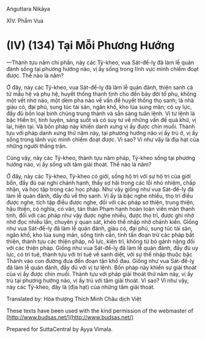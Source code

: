 Aṅguttara Nikāya

XIV. Phẩm Vua

# (IV) (134) Tại Mỗi Phương Hướng

—Thành tựu năm chi phần, này các Tỷ-kheo, vua Sát-đế-lỵ đã làm lễ quán đảnh sống tại phương hướng nào, vị ấy sống trong lĩnh vực mình chiếm đoạt được. Thế nào là năm?

Ở đây, này các Tỷ-kheo, vua Sát-đế-lỵ đã làm lễ quán đảnh, thiện sanh cả từ mẫu hệ và phụ hệ, huyết thống thanh tịnh cho đến bảy đời tổ phụ, không một vết nhơ nào, một dèm pha nào về vấn đề huyết thống thọ sanh; là nhà giàu có, đại phú, sung túc tài sản, ngân khố, kho lúa sung mãn; có uy lực, đầy đủ bốn loại binh chủng trung thành và sẵn sàng tuân lệnh. Vị tư lệnh là bậc Hiền trí, tinh luyện, sáng suốt và có suy tư về những vấn đề quá khứ, vị lai, hiện tại. Và bốn pháp này khiến danh xưng vị ấy được chín muồi. Thành tựu với pháp danh xưng thứ năm này, tại phương hướng nào vị ấy trú ở, vị ấy sống trong lãnh vực mình chiếm đoạt được. Vì sao? Vì như vậy là địa hạt của những người thắng trận.

Cũng vậy, này các Tỷ-kheo, thành tựu năm pháp, Tỷ-kheo sống tại phương hướng nào, vị ấy sống với tâm giải thoát. Thế nào là năm?

Ở đây, này các Tỷ-kheo, Tỷ-kheo có giới, sống hộ trì với sự hộ trì của giới bổn, đầy đủ oai nghi chánh hạnh, thấy sợ hãi trong các lỗi nhỏ nhiệm, chấp nhận, và học tập trong các học pháp. Như vậy giống như vua Sát-đế-lỵ đã làm lễ quán đảnh, đầy đủ về thọ sanh. Vị ấy là bậc nghe nhiều, thọ trì điều được nghe, tích tập điều được nghe, đối với các pháp sơ thiện, trung thiện, hậu thiện, có nghĩa, có văn, tán thán Phạm hạnh hoàn toàn viên mãn thanh tịnh, đối với các pháp như vậy được nghe nhiều, được thọ trì, được ghi nhớ nhờ đọc nhiều lần, chuyên ý quan sát, khéo thể nhập nhờ chánh kiến. Giống như vua Sát-đế-lỵ đã làm lễ quán đảnh, giàu có, đại phú, sung túc tài sản, ngân khố, kho lúa sung mãn, sống tinh cần, tinh tấn đoạn trừ các pháp bất thiện, thành tựu các thiện pháp, nỗ lực, kiên trì, không từ bỏ gánh nặng đối với các thiện pháp. Giống như vua Sát-đế-lỵ đã làm lễ quán đảnh, đầy đủ uy lực, có trí tuệ, thành tựu với trí tuệ về sanh diệt, với sự thể nhập thuộc bậc Thánh vào con đường đưa đến đoạn tận khổ đau. Giống như vua Sát-đế-lỵ đã làm lễ quán đảnh, đầy đủ với vị tư lệnh. Bốn pháp này khiến sự giải thoát của vị ấy được chín muồi. Thành tựu với pháp giải thoát thứ năm này, vị ấy trú tại phương hướng nào, vị ấy trú với tâm giải thoát. Vì sao? Vì như vậy, này các Tỷ-kheo, đây là (địa hạt) của những tâm giải thoát.

Translated by: Hòa thượng Thích Minh Châu dịch Việt

These texts have been used with the kind permission of the webmaster of [http://www.budsas.net/](http://www.budsas.net/)

Prepared for SuttaCentral by Ayya Vimala.